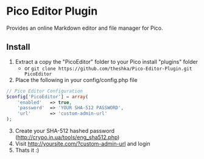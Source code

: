 Pico Editor Plugin
==================

Provides an online Markdown editor and file manager for Pico.

Install
-------

1. Extract a copy the "PicoEditor" folder to your Pico install "plugins" folder
   - or `git clone https://github.com/theshka/Pico-Editor-Plugin.git PicoEditor`
2. Place the following in your config/config.php file
```php
// Pico Editor Configuration
$config['PicoEditor'] = array(
    'enabled'   => true,
    'password'  => 'YOUR SHA-512 PASSWORD',
    'url'       => 'custom-admin-url'
);
```
3. Create your SHA-512 hashed password (http://crypo.in.ua/tools/eng_sha512.php)
4. Visit http://yoursite.com/?custom-admin-url and login
5. Thats it :)
